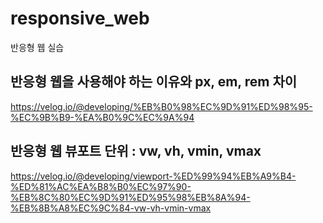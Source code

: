 # responsive_web
반응형 웹 실습

## 반응형 웹을 사용해야 하는 이유와 px, em, rem 차이
https://velog.io/@developing/%EB%B0%98%EC%9D%91%ED%98%95-%EC%9B%B9-%EA%B0%9C%EC%9A%94

## 반응형 웹 뷰포트 단위 : vw, vh, vmin, vmax
https://velog.io/@developing/viewport-%ED%99%94%EB%A9%B4-%ED%81%AC%EA%B8%B0%EC%97%90-%EB%8C%80%EC%9D%91%ED%95%98%EB%8A%94-%EB%8B%A8%EC%9C%84-vw-vh-vmin-vmax